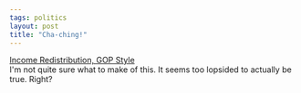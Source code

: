 ```yaml
---
tags: politics
layout: post
title: "Cha-ching!"
---
```




<p><a href="http://slate.msn.com/?id=2069049">Income Redistribution, GOP Style<a><br>
I'm not quite sure what to make of this. It seems too lopsided to actually be true. Right?</p>


